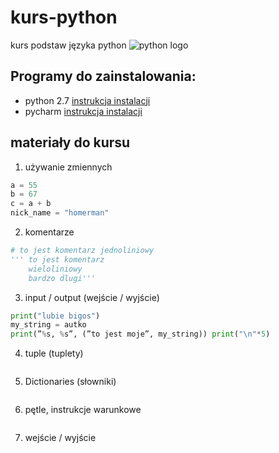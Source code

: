 # kurs-python
kurs podstaw języka python
![python logo](https://www.python.org/static/community_logos/python-logo-inkscape.svg)

## Programy do zainstalowania:
- python 2.7 [instrukcja instalacji](https://www.youtube.com/watch?v=QYUBz4mrnFU)
- pycharm [instrukcja instalacji](https://www.youtube.com/watch?v=QzcaEELafkE)

## materiały do kursu
1. używanie zmiennych
```python
a = 55
b = 67
c = a + b
nick_name = "homerman"
```
2. komentarze
```python
# to jest komentarz jednoliniowy
''' to jest komentarz
    wieloliniowy
    bardzo dlugi'''
```
3. input / output (wejście / wyjście)
```python
print("lubie bigos")
my_string = autko
print(”%s, %s”, (”to jest moje”, my_string)) print("\n"*5)
```

4. tuple (tuplety)
```python

```

5. Dictionaries (słowniki)
```python

```

6. pętle, instrukcje warunkowe
```python

```

7. wejście / wyjście
```python

```
